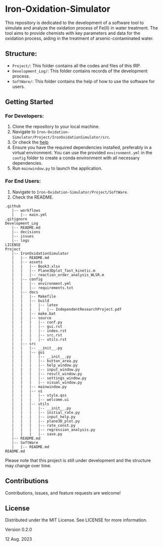 # Iron-Oxidation-Simulator

This repository is dedicated to the development of a software tool to simulate and analyze the oxidation process of Fe(II) in water treatment. The tool aims to provide chemists with key parameters and data for the oxidation process, aiding in the treatment of arsenic-contaminated water.

## Structure:

- `Project/`: This folder contains all the codes and files of this IRP.
- `Development_Log/`: This folder contains records of the development process.
- `SoftWare/`: This folder contains the help of how to use the software for users.

## Getting Started

### For Developers:

1. Clone the repository to your local machine.
2. Navigate to `Iron-Oxidation-Simulator/Project/IronOxidationSimulator/src`.
2. Or check the [help](Iron-Oxidation-Simulator/Project/IronOxidationSimulator/README.md)
3. Ensure you have the required dependencies installed, preferably in a virtual environment. You can use the provided `environment.yml` in the `config` folder to create a conda environment with all necessary dependencies.
4. Run `mainwindow.py` to launch the application.

### For End Users:

1. Navigate to `Iron-Oxidation-Simulator/Project/SoftWare`.
2. Check the README.

```
.github
   |-- workflows
   |   |-- main.yml
.gitignore
Development_Log
   |-- README.md
   |-- decisions
   |-- issues
   |-- logs
LICENSE
Project
   |-- IronOxidationSimulator
   |   |-- README.md
   |   |-- assets
   |   |   |-- Book3.xlsx
   |   |   |-- Plane3Dplot_fast_kinetic.m
   |   |   |-- reaction_order_analysis_WLSR.m
   |   |-- config
   |   |   |-- environment.yml
   |   |   |-- requirements.txt
   |   |-- docs
   |   |   |-- Makefile
   |   |   |-- build
   |   |   |   |-- latex
   |   |   |   |   |-- IndependentResearchProject.pdf
   |   |   |-- make.bat
   |   |   |-- source
   |   |   |   |-- conf.py
   |   |   |   |-- gui.rst
   |   |   |   |-- index.rst
   |   |   |   |-- src.rst
   |   |   |   |-- utils.rst
   |   |-- src
   |   |   |-- __init__.py
   |   |   |-- gui
   |   |   |   |-- __init__.py
   |   |   |   |-- button_area.py
   |   |   |   |-- help_window.py
   |   |   |   |-- input_window.py
   |   |   |   |-- result_window.py
   |   |   |   |-- settings_window.py
   |   |   |   |-- visual_window.py
   |   |   |-- mainwindow.py
   |   |   |-- ui
   |   |   |   |-- style.qss
   |   |   |   |-- welcome.ui
   |   |   |-- utils
   |   |   |   |-- __init__.py
   |   |   |   |-- initial_rate.py
   |   |   |   |-- input_help.py
   |   |   |   |-- plane3D_plot.py
   |   |   |   |-- rate_const.py
   |   |   |   |-- regression_analysis.py
   |   |   |   |-- save.py
   |-- README.md
   |-- SoftWare
   |   |-- README.md
README.md
```

Please note that this project is still under development and the structure may change over time.

## Contributions

Contributions, issues, and feature requests are welcome!

## License

Distributed under the MIT License. See LICENSE for more information.

Version 0.2.0

12 Aug. 2023

